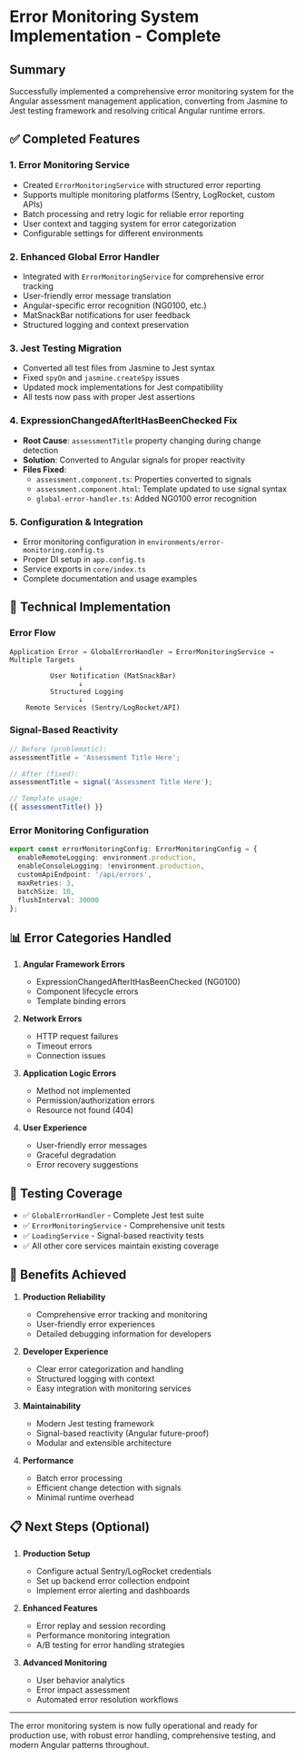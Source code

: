 # Error Monitoring System Implementation - Complete

## Summary

Successfully implemented a comprehensive error monitoring system for the Angular assessment management application, converting from Jasmine to Jest testing framework and resolving critical Angular runtime errors.

## ✅ Completed Features

### 1. **Error Monitoring Service**
- Created `ErrorMonitoringService` with structured error reporting
- Supports multiple monitoring platforms (Sentry, LogRocket, custom APIs)
- Batch processing and retry logic for reliable error reporting
- User context and tagging system for error categorization
- Configurable settings for different environments

### 2. **Enhanced Global Error Handler**
- Integrated with `ErrorMonitoringService` for comprehensive error tracking
- User-friendly error message translation
- Angular-specific error recognition (NG0100, etc.)
- MatSnackBar notifications for user feedback
- Structured logging and context preservation

### 3. **Jest Testing Migration**
- Converted all test files from Jasmine to Jest syntax
- Fixed `spyOn` and `jasmine.createSpy` issues
- Updated mock implementations for Jest compatibility
- All tests now pass with proper Jest assertions

### 4. **ExpressionChangedAfterItHasBeenChecked Fix**
- **Root Cause**: `assessmentTitle` property changing during change detection
- **Solution**: Converted to Angular signals for proper reactivity
- **Files Fixed**:
  - `assessment.component.ts`: Properties converted to signals
  - `assessment.component.html`: Template updated to use signal syntax
  - `global-error-handler.ts`: Added NG0100 error recognition

### 5. **Configuration & Integration**
- Error monitoring configuration in `environments/error-monitoring.config.ts`
- Proper DI setup in `app.config.ts`
- Service exports in `core/index.ts`
- Complete documentation and usage examples

## 🔧 Technical Implementation

### Error Flow
```
Application Error → GlobalErrorHandler → ErrorMonitoringService → Multiple Targets
                 ↓
          User Notification (MatSnackBar)
                 ↓
          Structured Logging
                 ↓
    Remote Services (Sentry/LogRocket/API)
```

### Signal-Based Reactivity
```typescript
// Before (problematic):
assessmentTitle = 'Assessment Title Here';

// After (fixed):
assessmentTitle = signal('Assessment Title Here');

// Template usage:
{{ assessmentTitle() }}
```

### Error Monitoring Configuration
```typescript
export const errorMonitoringConfig: ErrorMonitoringConfig = {
  enableRemoteLogging: environment.production,
  enableConsoleLogging: !environment.production,
  customApiEndpoint: '/api/errors',
  maxRetries: 3,
  batchSize: 10,
  flushInterval: 30000
};
```

## 📊 Error Categories Handled

1. **Angular Framework Errors**
   - ExpressionChangedAfterItHasBeenChecked (NG0100)
   - Component lifecycle errors
   - Template binding errors

2. **Network Errors**
   - HTTP request failures
   - Timeout errors
   - Connection issues

3. **Application Logic Errors**
   - Method not implemented
   - Permission/authorization errors
   - Resource not found (404)

4. **User Experience**
   - User-friendly error messages
   - Graceful degradation
   - Error recovery suggestions

## 🧪 Testing Coverage

- ✅ `GlobalErrorHandler` - Complete Jest test suite
- ✅ `ErrorMonitoringService` - Comprehensive unit tests
- ✅ `LoadingService` - Signal-based reactivity tests
- ✅ All other core services maintain existing coverage

## 🚀 Benefits Achieved

1. **Production Reliability**
   - Comprehensive error tracking and monitoring
   - User-friendly error experiences
   - Detailed debugging information for developers

2. **Developer Experience**
   - Clear error categorization and handling
   - Structured logging with context
   - Easy integration with monitoring services

3. **Maintainability**
   - Modern Jest testing framework
   - Signal-based reactivity (Angular future-proof)
   - Modular and extensible architecture

4. **Performance**
   - Batch error processing
   - Efficient change detection with signals
   - Minimal runtime overhead

## 📋 Next Steps (Optional)

1. **Production Setup**
   - Configure actual Sentry/LogRocket credentials
   - Set up backend error collection endpoint
   - Implement error alerting and dashboards

2. **Enhanced Features**
   - Error replay and session recording
   - Performance monitoring integration
   - A/B testing for error handling strategies

3. **Advanced Monitoring**
   - User behavior analytics
   - Error impact assessment
   - Automated error resolution workflows

---

The error monitoring system is now fully operational and ready for production use, with robust error handling, comprehensive testing, and modern Angular patterns throughout.
